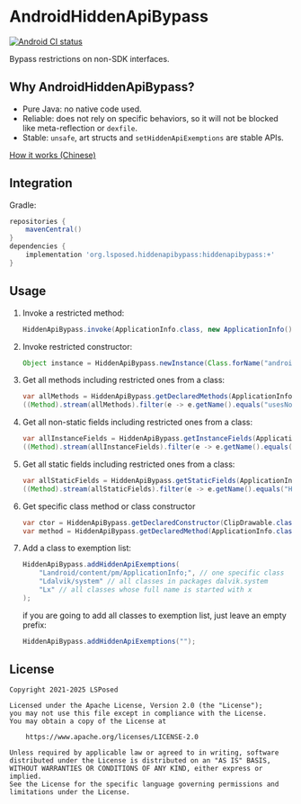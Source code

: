 # AndroidHiddenApiBypass

[![Android CI status](https://github.com/LSPosed/AndroidHiddenApiBypass/actions/workflows/android.yml/badge.svg?branch=main)](https://github.com/LSPosed/AndroidHiddenApiBypass/actions/workflows/android.yml)

Bypass restrictions on non-SDK interfaces.

## Why AndroidHiddenApiBypass?

- Pure Java: no native code used.
- Reliable: does not rely on specific behaviors, so it will not be blocked like meta-reflection or `dexfile`.
- Stable: `unsafe`, art structs and `setHiddenApiExemptions` are stable APIs.

[How it works (Chinese)](https://lovesykun.cn/archives/android-hidden-api-bypass.html)

## Integration

Gradle:

```gradle
repositories {
    mavenCentral()
}
dependencies {
    implementation 'org.lsposed.hiddenapibypass:hiddenapibypass:+'
}
```

## Usage

1. Invoke a restricted method:
    ```java
    HiddenApiBypass.invoke(ApplicationInfo.class, new ApplicationInfo(), "usesNonSdkApi"/*, args*/)
    ```
1. Invoke restricted constructor:
    ```java
    Object instance = HiddenApiBypass.newInstance(Class.forName("android.app.IActivityManager$Default")/*, args*/);
    ```
1. Get all methods including restricted ones from a class:
    ```java
    var allMethods = HiddenApiBypass.getDeclaredMethods(ApplicationInfo.class);
    ((Method).stream(allMethods).filter(e -> e.getName().equals("usesNonSdkApi")).findFirst().get()).invoke(new ApplicationInfo());
    ```
1. Get all non-static fields including restricted ones from a class:
    ```java
    var allInstanceFields = HiddenApiBypass.getInstanceFields(ApplicationInfo.class);
    ((Method).stream(allInstanceFields).filter(e -> e.getName().equals("longVersionCode")).findFirst().get()).get(new ApplicationInfo());
    ```
1. Get all static fields including restricted ones from a class:
    ```java
    var allStaticFields = HiddenApiBypass.getStaticFields(ApplicationInfo.class);
    ((Method).stream(allStaticFields).filter(e -> e.getName().equals("HIDDEN_API_ENFORCEMENT_DEFAULT")).findFirst().get()).get(null);
    ```
1. Get specific class method or class constructor
    ```java
    var ctor = HiddenApiBypass.getDeclaredConstructor(ClipDrawable.class /*, args */);
    var method = HiddenApiBypass.getDeclaredMethod(ApplicationInfo.class, "getHiddenApiEnforcementPolicy" /*, args */);
    ```
1. Add a class to exemption list:
    ```java
    HiddenApiBypass.addHiddenApiExemptions(
        "Landroid/content/pm/ApplicationInfo;", // one specific class
        "Ldalvik/system" // all classes in packages dalvik.system
        "Lx" // all classes whose full name is started with x
    );
    ```
    if you are going to add all classes to exemption list, just leave an empty prefix:
    ```java
    HiddenApiBypass.addHiddenApiExemptions("");
    ```
## License

    Copyright 2021-2025 LSPosed

    Licensed under the Apache License, Version 2.0 (the "License");
    you may not use this file except in compliance with the License.
    You may obtain a copy of the License at

        https://www.apache.org/licenses/LICENSE-2.0

    Unless required by applicable law or agreed to in writing, software
    distributed under the License is distributed on an "AS IS" BASIS,
    WITHOUT WARRANTIES OR CONDITIONS OF ANY KIND, either express or implied.
    See the License for the specific language governing permissions and
    limitations under the License.
